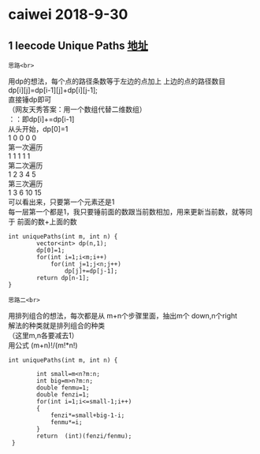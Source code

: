 caiwei 2018-9-30
===
1	leecode Unique Paths [地址](https://leetcode.com/problems/unique-paths/description/)
---
	思路<br>
用dp的想法，每个点的路径条数等于左边的点加上 上边的点的路径数目<br>
dp[i][j]=dp[i-1][j]+dp[i][j-1];<br>
直接锤dp即可<br>
（网友天秀答案：用一个数组代替二维数组）<br>
：：即dp[i]+=dp[i-1]<br>
从头开始，dp[0]=1<br>
1 0 0 0 0<br>
第一次遍历<br>
1 1 1 1 1<br>
第二次遍历<br>
1 2 3 4 5   <br>
第三次遍历<br>
1 3 6 10 15<br>
可以看出来，只要第一个元素还是1<br>
每一层第一个都是1，我只要锤前面的数跟当前数相加，用来更新当前数，就等同于 前面的数+上面的数<br>

```
int uniquePaths(int m, int n) {
        vector<int> dp(n,1);
        dp[0]=1;
        for(int i=1;i<m;i++)
            for(int j=1;j<n;j++)
                dp[j]+=dp[j-1];
        return dp[n-1];
}

```
	思路二<br>
用排列组合的想法，每次都是从 m+n个步骤里面，抽出m个 down,n个right<br>
解法的种类就是排列组合的种类<br>
（这里m,n各要减去1）<br>
用公式 (m+n)!/(m!*n!)<br>
```
int uniquePaths(int m, int n) {
        
        int small=m<n?m:n;
        int big=m>n?m:n;
        double fenmu=1;
        double fenzi=1;
        for(int i=1;i<=small-1;i++)
        {
            fenzi*=small+big-1-i;
            fenmu*=i;
        }
        return  (int)(fenzi/fenmu);
 }
```



